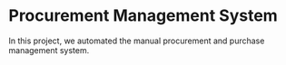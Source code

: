 # Procurement Management System


In this project, we automated the manual procurement and purchase management system.



